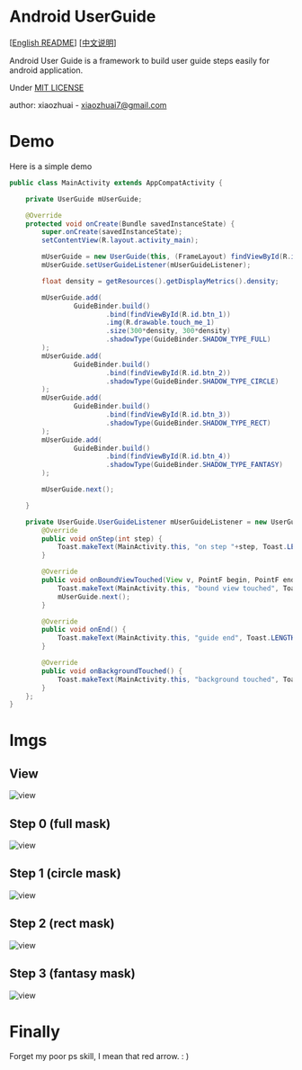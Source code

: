 # Android UserGuide

[[English README](README.md)] [[中文说明](README_CN.md)]

Android User Guide is a framework to build user guide steps easily for android application.

Under [MIT LICENSE](LICENSE.md)

author: xiaozhuai - [xiaozhuai7@gmail.com](xiaozhuai7@gmail.com)

# Demo

Here is a simple demo

```java
public class MainActivity extends AppCompatActivity {

    private UserGuide mUserGuide;

    @Override
    protected void onCreate(Bundle savedInstanceState) {
        super.onCreate(savedInstanceState);
        setContentView(R.layout.activity_main);

        mUserGuide = new UserGuide(this, (FrameLayout) findViewById(R.id.user_guide_frame));
        mUserGuide.setUserGuideListener(mUserGuideListener);

        float density = getResources().getDisplayMetrics().density;

        mUserGuide.add(
                GuideBinder.build()
                        .bind(findViewById(R.id.btn_1))
                        .img(R.drawable.touch_me_1)
                        .size(300*density, 300*density)
                        .shadowType(GuideBinder.SHADOW_TYPE_FULL)
        );
        mUserGuide.add(
                GuideBinder.build()
                        .bind(findViewById(R.id.btn_2))
                        .shadowType(GuideBinder.SHADOW_TYPE_CIRCLE)
        );
        mUserGuide.add(
                GuideBinder.build()
                        .bind(findViewById(R.id.btn_3))
                        .shadowType(GuideBinder.SHADOW_TYPE_RECT)
        );
        mUserGuide.add(
                GuideBinder.build()
                        .bind(findViewById(R.id.btn_4))
                        .shadowType(GuideBinder.SHADOW_TYPE_FANTASY)
        );

        mUserGuide.next();

    }

    private UserGuide.UserGuideListener mUserGuideListener = new UserGuide.UserGuideListener() {
        @Override
        public void onStep(int step) {
            Toast.makeText(MainActivity.this, "on step "+step, Toast.LENGTH_SHORT).show();
        }

        @Override
        public void onBoundViewTouched(View v, PointF begin, PointF end) {
            Toast.makeText(MainActivity.this, "bound view touched", Toast.LENGTH_SHORT).show();
            mUserGuide.next();
        }

        @Override
        public void onEnd() {
            Toast.makeText(MainActivity.this, "guide end", Toast.LENGTH_SHORT).show();
        }

        @Override
        public void onBackgroundTouched() {
            Toast.makeText(MainActivity.this, "background touched", Toast.LENGTH_SHORT).show();
        }
    };
}

```

# Imgs

## View

![view](imgs/view.png)

## Step 0 (full mask)

![view](imgs/step0.png)

## Step 1 (circle mask)

![view](imgs/step1.png)

## Step 2 (rect mask)

![view](imgs/step2.png)

## Step 3 (fantasy mask)

![view](imgs/step3.png)

# Finally

Forget my poor ps skill, I mean that red arrow. : )